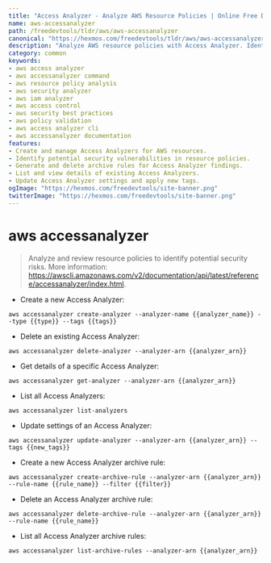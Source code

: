 ```yaml
---
title: "Access Analyzer - Analyze AWS Resource Policies | Online Free DevTools by Hexmos"
name: aws-accessanalyzer
path: /freedevtools/tldr/aws/aws-accessanalyzer
canonical: "https://hexmos.com/freedevtools/tldr/aws/aws-accessanalyzer/"
description: "Analyze AWS resource policies with Access Analyzer. Identify potential security risks and enforce security best practices. Free online tool, no registration required."
category: common
keywords:
- aws access analyzer
- aws accessanalyzer command
- aws resource policy analysis
- aws security analyzer
- aws iam analyzer
- aws access control
- aws security best practices
- aws policy validation
- aws access analyzer cli
- aws accessanalyzer documentation
features:
- Create and manage Access Analyzers for AWS resources.
- Identify potential security vulnerabilities in resource policies.
- Generate and delete archive rules for Access Analyzer findings.
- List and view details of existing Access Analyzers.
- Update Access Analyzer settings and apply new tags.
ogImage: "https://hexmos.com/freedevtools/site-banner.png"
twitterImage: "https://hexmos.com/freedevtools/site-banner.png"
---
```


# aws accessanalyzer

> Analyze and review resource policies to identify potential security risks.
> More information: <https://awscli.amazonaws.com/v2/documentation/api/latest/reference/accessanalyzer/index.html>.

- Create a new Access Analyzer:

`aws accessanalyzer create-analyzer --analyzer-name {{analyzer_name}} --type {{type}} --tags {{tags}}`

- Delete an existing Access Analyzer:

`aws accessanalyzer delete-analyzer --analyzer-arn {{analyzer_arn}}`

- Get details of a specific Access Analyzer:

`aws accessanalyzer get-analyzer --analyzer-arn {{analyzer_arn}}`

- List all Access Analyzers:

`aws accessanalyzer list-analyzers`

- Update settings of an Access Analyzer:

`aws accessanalyzer update-analyzer --analyzer-arn {{analyzer_arn}} --tags {{new_tags}}`

- Create a new Access Analyzer archive rule:

`aws accessanalyzer create-archive-rule --analyzer-arn {{analyzer_arn}} --rule-name {{rule_name}} --filter {{filter}}`

- Delete an Access Analyzer archive rule:

`aws accessanalyzer delete-archive-rule --analyzer-arn {{analyzer_arn}} --rule-name {{rule_name}}`

- List all Access Analyzer archive rules:

`aws accessanalyzer list-archive-rules --analyzer-arn {{analyzer_arn}}`
